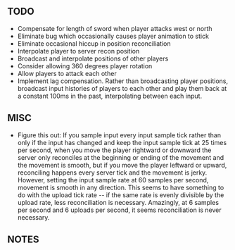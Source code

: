 ## TODO
* Compensate for length of sword when player attacks west or north
* Eliminate bug which occasionally causes player animation to stick
* Eliminate occasional hiccup in position reconciliation
* Interpolate player to server recon position
* Broadcast and interpolate positions of other players
* Consider allowing 360 degrees player rotation
* Allow players to attack each other
* Implement lag compensation. Rather than broadcasting player positions, broadcast input histories of players to each other and play them back at a constant 100ms in the past, interpolating between each input.

## MISC
* Figure this out: If you sample input every input sample tick rather than only if the input has changed and keep the input sample tick at 25 times per second, when you move the player rightward or downward the server only reconciles at the beginning or ending of the movement and the movement is smooth, but if you move the player leftward or upward, reconciling happens every server tick and the movement is jerky. However, setting the input sample rate at 60 samples per second, movement is smooth in any direction. This seems to have something to do with the upload tick rate -- if the same rate is evenly divisible by the upload rate, less reconciliation is necessary. Amazingly, at 6 samples per second and 6 uploads per second, it seems reconciliation is never necessary.

## NOTES